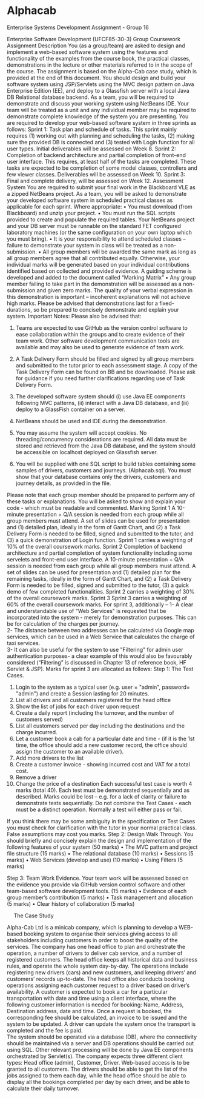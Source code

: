 # Alphacab
Enterprise Systems Development Assignment - Group 16 

Enterprise Software Development (UFCF85-30-3)
Group Coursework Assignment
Description
You (as a group/team) are asked to design and implement a web-based software system using the features and functionality of the examples from the course book, the practical classes, demonstrations in the lecture or other materials referred to in the scope of the course.
The assignment is based on the Alpha-Cab case study, which is provided at the end of this document. 
You should design and build your software system using JSP/Servlets using the MVC design pattern on Java Enterprise Edition (EE), and deploy to a Glassfish server with a local Java DB Relational database backend.
As a team, you will be required to demonstrate and discuss your working system using NetBeans IDE. Your team will be treated as a unit and any individual member may be required to demonstrate complete knowledge of the system you are presenting.
You are required to develop your web-based software system in three sprints as follows: 
Sprint 1:  Task plan and schedule of tasks. This sprint mainly requires (1) working out with planning and scheduling the tasks, (2) making sure the provided DB is connected and (3) tested with Login function for all user types.  Initial deliverables will be assessed on Week 8. 
Sprint 2: Completion of backend architecture and partial completion of front-end user interface. This requires, at least half of the tasks are completed. These tasks are expected to be completion of some model classes, controllers and few viewer classes.  Deliverables will be assessed on Week 10. 
Sprint 3: Final and complete delivery, will be assessed on Week 12. 
Assessment System
You are required to submit your final work in the Blackboard VLE as a zipped NetBeans project. 
As a team, you will be asked to demonstrate your developed software system in scheduled practical classes as applicable for each sprint. Where appropriate:
•	You must download (from Blackboard) and unzip your project.
•	You must run the SQL scripts provided to create and populate the required tables.
Your NetBeans project and your DB server must be runnable on the standard FET configured laboratory machines (or the same configuration on your own laptop which you must bring).
•	It is your responsibility to attend scheduled classes – failure to demonstrate your system in class will be treated as a non-submission.
•	All group members will be awarded the same mark as long as all group members agree that all contributed equally. Otherwise, your individual marks will be generated based on your individual contributions identified based on collected and provided evidence. A guiding scheme is developed and added to the document called “Marking Matrix”
•	Any group member failing to take part in the demonstration will be assessed as a non-submission and given zero marks.
The quality of your verbal expression in this demonstration is important – incoherent explanations will not achieve high marks. Please be advised that demonstrations last for a fixed-durations, so be prepared to concisely demonstrate and explain your system.
Important Notes:
Please also be advised that:
1)	Teams are expected to use GitHub as the version control software to ease collaboration within the groups and to create evidence of their team work. Other software development communication tools are available and may also be used to generate evidence of team work. 
2)	A Task Delivery Form should be filled and signed by all group members and submitted to the tutor prior to each assessment stage. A copy of the Task Delivery Form can be found on BB and be downloaded. Please ask for guidance if you need further clarifications regarding use of Task Delivery Form.
3)	The developed software system should
(i)	use Java EE components following MVC patterns, 
(ii)	interact with a Java DB database, and
(iii)	deploy to a GlassFish container on a server.
4)	NetBeans should be used and IDE during the demonstration.
5)	You may assume the system will accept cookies. No threading/concurrency considerations are required. All data must be stored and retrieved from the Java DB database, and the system should be accessible on localhost deployed on Glassfish server.

6)	You will be supplied with one SQL script to build tables containing some samples of drivers, customers and journeys. (Alphacab.sql).  You must show that your database contains only the drivers, customers and journey details, as provided in the file. 

Please note that each group member should be prepared to perform any of these tasks or explanations. You will be asked to show and explain your code - which must be readable and commented.
Marking 
Sprint 1
A 10-minute presentation + Q/A session is needed from each group while all group members must attend. A set of slides can be used for presentation and (1) detailed plan, ideally in the form of Gantt Chart, and (2) a Task Delivery Form is needed to be filled, signed and submitted to the tutor, and (3) a quick demonstration of Login function. 
Sprint 1 carries a weighting of 10% of the overall coursework marks.
Sprint 2
Completion of backend architecture and partial completion of system functionality including some servelets and front-end user interface. A 10-minute presentation + Q/A session is needed from each group while all group members must attend. A set of slides can be used for presentation and (1) detailed plan for the remaining tasks, ideally in the form of Gantt Chart, and (2) a Task Delivery Form is needed to be filled, signed and submitted to the tutor, (3) a quick demo of few completed functionalities. 
Sprint 2 carries a weighting of 30% of the overall coursework marks.
Sprint 3
Sprint 3 carries a weighting of 60% of the overall coursework marks. 
For sprint 3, additionally – 
1-	A clear and understandable use of "Web Services" is requested that be incorporated into the system - merely for demonstration purposes. This can be for calculation of the charges per journey.  
2-	The distance between two addresses can be calculated via Google map services, which can be used in a Web Service that calculates the charge of taxi services.  
3-	It can also be useful for the system to use "Filtering" for admin user authentication purposes- a clear example of this would also be favourably considered (“Filtering” is discussed in Chapter 13 of reference book, HF Servlet & JSP). 
Marks for sprint 3 are allocated as follows:
Step 1: The Test Cases.

1.	Login to the system as a typical user (e.g. user = "admin", password= "admin") and create a Session lasting for 20 minutes.
2.	List all drivers and all customers registered for the head office
3.	Show the list of jobs for each driver upon request
4.	Create a daily report (including the turnover, and the number of customers served) 
5.	List all customers served per day including the destinations and the charge incurred. 
6.	Let a customer book a cab for a particular date and time - (if it is the 1st time, the office should add a new customer record, the office should assign the customer to an available driver).
7.	Add more drivers to the list
8.	Create a customer invoice - showing incurred cost and VAT for a total cost. 
9.	Remove a driver
10.	Change the price of a destination
Each successful test case is worth 4 marks (total 40).
Each test must be demonstrated sequentially and as described. Marks could be lost – e.g. for a lack of clarity or failure to demonstrate tests sequentially. Do not combine the Test Cases - each must be a distinct operation. Normally a test will either pass or fail.

If you think there may be some ambiguity in the specification or Test Cases you must check for clarification with the tutor in your normal practical class. False assumptions may cost you marks.
Step 2: Design Walk Through.
You should briefly and concisely explain the design and implementation of the following features of your system (50 marks)
•	The MVC pattern and project file structure (15 marks)
•	The relational database (10 marks)
•	Sessions (5 marks)
•	Web Services (develop and use) (10 marks)
•	Using Filters (5 marks)

Step 3: Team Work Evidence.
Your team work will be assessed based on the evidence you provide via GitHub version control software and other team-based software development tools. (15 marks) 
•	Evidence of each group member’s contribution (5 marks)
•	Task management and allocation (5 marks)
•	Clear history of collaboration (5 marks)

 
The Case Study

Alpha-Cab Ltd is a minicab company, which is planning to develop a WEB-based booking system to organise their services giving access to all stakeholders including customers in order to boost the quality of the services.  The company has one head office to plan and orchestrate the operation, a number of drivers to deliver cab service, and a number of registered customers. 
The head office keeps all historical data and business rules, and operate the whole system day-by-day. The operations include registering new drivers (cars) and new customers, and keeping drivers’ and customers’ records up-to-date. The head office also conducts booking operations assigning each customer request to a driver based on driver’s availability.
A customer is expected to book a car for a particular transportation with date and time using a client interface, where the following customer information is needed for booking: Name, Address, Destination address, date and time. Once a request is booked, the corresponding fee should be calculated, an invoice to be issued and the system to be updated. A driver can update the system once the transport is completed and the fee is paid.  
The system should be operated via a database (DB), where the connectivity should be maintained via a server and DB operations should be carried out using SQL. Other relevant processing will be done by Java EE components orchestrated by Servlet(s). The company expects three different client types: Head office (admin), Customer, Driver. Web-based access is to be granted to all customers.
The drivers should be able to get the list of the jobs assigned to them each day, while the head office should be able to display all the bookings completed per day by each driver, and be able to calculate their daily turnover.
